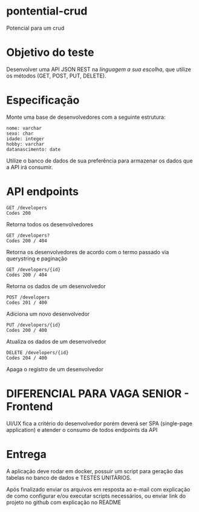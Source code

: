 # pontential-crud
Potencial para um crud


# Objetivo do teste
Desenvolver uma API JSON REST na *linguagem a sua escolha*, que utilize os métodos (​GET​, ​POST​, ​PUT​,
DELETE​).

# Especificação
Monte uma base de desenvolvedores com a seguinte estrutura:

```
nome: varchar
sexo: char
idade: integer
hobby: varchar
datanascimento: date
```

Utilize o ​banco de dados​ de sua preferência para armazenar os dados que a API irá
consumir.

# API endpoints

```
GET /developers
Codes 200
```
Retorna todos os desenvolvedores

```
GET /developers?
Codes 200 / 404
```
Retorna os desenvolvedores de acordo com o termo passado via querystring e
paginação

```
GET /developers/{id}
Codes 200 / 404
```
Retorna os dados de um desenvolvedor

```
POST /developers
Codes 201 / 400
```
Adiciona um novo desenvolvedor

```
PUT /developers/{id}
Codes 200 / 400
```
Atualiza os dados de um desenvolvedor

```
DELETE /developers/{id}
Codes 204 / 400
```
Apaga o registro de um desenvolvedor

# DIFERENCIAL PARA VAGA SENIOR -  Frontend
UI/UX fica a critério do desenvolvedor porém deverá ser SPA (single-page
application) e atender o consumo de todos endpoints da API 

# Entrega
A aplicação deve rodar em docker, possuir um script para geração das tabelas no banco de dados e TESTES UNITÁRIOS.

Após finalizado enviar os arquivos em resposta ao e-mail com explicação de como
configurar e/ou executar scripts necessários, ou enviar link do projeto no github com
explicação no README

